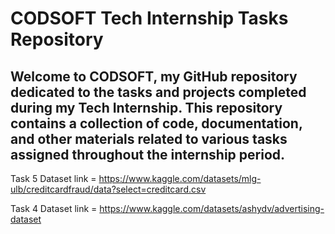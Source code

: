 # CODSOFT Tech Internship Tasks Repository
## Welcome to CODSOFT, my GitHub repository dedicated to the tasks and projects completed during my Tech Internship. This repository contains a collection of code, documentation, and other materials related to various tasks assigned throughout the internship period.

Task 5 Dataset link = https://www.kaggle.com/datasets/mlg-ulb/creditcardfraud/data?select=creditcard.csv

Task 4 Dataset link = https://www.kaggle.com/datasets/ashydv/advertising-dataset
